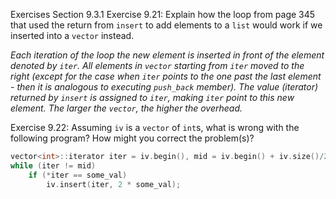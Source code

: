 Exercises Section 9.3.1
Exercise 9.21: Explain how the loop from page 345 that used the return
from `insert` to add elements to a `list` would work if we inserted into a
`vector` instead.

_Each iteration of the loop the new element is inserted in front of the element denoted by `iter`. All elements in `vector` starting from `iter` moved to the right (except for the case when `iter` points to the one past the last element - then it is analogous to executing `push_back` member). The value (iterator) returned by `insert` is assigned to `iter`, making `iter` point to this new element. The larger the `vector`, the higher the overhead._

Exercise 9.22: Assuming `iv` is a `vector` of `int`s, what is wrong with the
following program? How might you correct the problem(s)?

```c++
vector<int>::iterator iter = iv.begin(), mid = iv.begin() + iv.size()/2;
while (iter != mid)
    if (*iter == some_val)
        iv.insert(iter, 2 * some_val);
```

